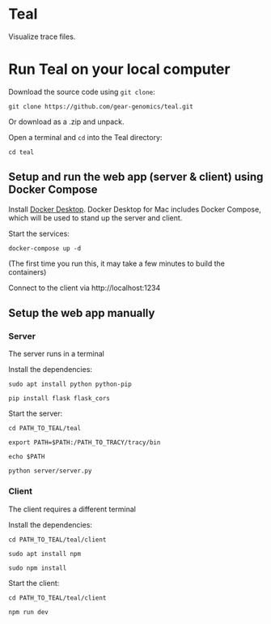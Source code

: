 # Teal
Visualize trace files.

# Run Teal on your local computer

Download the source code using `git clone`:

`git clone https://github.com/gear-genomics/teal.git`

Or download as a .zip and unpack.

Open a terminal and `cd` into the Teal directory:

`cd teal`

## Setup and run the web app (server & client) using Docker Compose

Install [Docker Desktop](https://docs.docker.com/desktop/mac/install/). Docker Desktop for Mac includes Docker Compose, which will be used to stand up the server and client.

Start the services:

`docker-compose up -d`

(The first time you run this, it may take a few minutes to build the containers)

Connect to the client via http://localhost:1234

## Setup the web app manually

### Server

The server runs in a terminal

Install the dependencies:

`sudo apt install python python-pip`

`pip install flask flask_cors`

Start the server:

`cd PATH_TO_TEAL/teal`

`export PATH=$PATH:/PATH_TO_TRACY/tracy/bin`

`echo $PATH`

`python server/server.py`

### Client

The client requires a different terminal

Install the dependencies:

`cd PATH_TO_TEAL/teal/client`

`sudo apt install npm`

`sudo npm install`

Start the client:

`cd PATH_TO_TEAL/teal/client`

`npm run dev`


